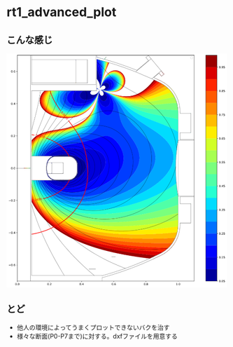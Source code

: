 # rt1_advanced_plot
## こんな感じ
![image](https://github.com/UedaKenji/rt1_advanced_plot/blob/main/images/python_plot.png?raw=true)

## とど
- 他人の環境によってうまくプロットできないバクを治す
- 様々な断面(P0-P7まで)に対する。dxfファイルを用意する